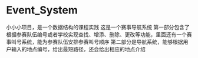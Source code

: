 # Event_System
小小小项目，是一个数据结构的课程实践
这是一个赛事导航系统
第一部分包含了根据参赛队伍编号或者学校实现查找、增添、删除、更改等功能，里面还有一个赛事叫号系统，能为参赛队伍安排参赛叫号顺序
第二部分是导航系统，能够根据用户输入的地点编号，给出最短路径，还会给出相应的地点介绍

